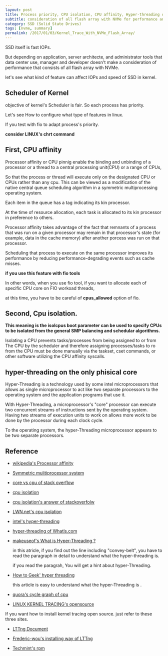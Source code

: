 ```yaml
---
layout: post
title: Process priority, CPU isolation, CPU affinity, Hyper-threading of CPU core and so on
subtitle: consideration of all flash array with NVMe for performance and user applications
category: SSD (Solid State Drives)
tags: [nvme, summary]
permalink: /2017/01/03/Kernel_Trace_With_NVMe_Flash_Array/
---
```


SSD itself is fast IOPs. 

But depending on application, server architecte, and administrator tools that data center use, manager and developer doesn't make a consideration of performance that consists of all flash array with NVMe.

let's see what kind of feature can affect IOPs and speed of SSD in kernel.

## Scheduler of Kernel

 objective of kernel's Scheduler is fair. So each process has priority. 
 
 Let's see How to configure what type of features in linux.
 
 If you test with fio to adapt process's priority. 
 
 **consider LINUX's chrt command**
 
## First, CPU affinity

 Processor affinity or CPU pinnig enable the binding and unbinding of a processor or a thread to a central processing unit(CPU) or a range of CPUs, 
 
 So that the process or thread will execute only on the designated CPU or CPUs rather than any cpu. This can be viewed as a modification of the native central queue scheduling algorithm in a symmetric multiprocessing operating system. 
 
 Each item in the queue has a tag indicating its kin processor. 
 
 At the time of resource allocation, each task is allocated to its kin processor in preference to others.
 
 Processor affinity takes advantage of the fact that remnants of a process that was run on a given processor may remain in that processor's state (for example, data in the cache memory) after another porcess was run on that processor. 
 
 Scheduling that process to execute on the same processor improves its performance by reducing performance-degrading events such as cache misses. 
 
 **if you use this feature with fio tools**
 
 In other words, when you use fio tool, if you want to allocate each of specific CPU core on FIO workoad threads, 
 
 at this time, you have to be careful of **cpus_allowed** option of fio.
 
## Second, Cpu isolation. 

  **This meaning is the isolcpus boot parameter can be used to specify CPUs to be isolated from the general SMP balancing and schedular algorithms.**
  
  Isolating a CPU prevents tasks/processes from being assigned to or from The CPU by the scheduler and therefore assigning processes/tasks to ro from the CPU must be done manually via the taskset, cset commands, or other software utilizing the CPU affinity syscalls.
 
## hyper-threading on the only phisical core

 Hyper-Threading is a technology used by some intel microprocessors that allows as single microprocessor to act like two separate processors to the operating system and the application programs that use it. 
 
 With Hyper-Threading, a microprocessor's "core" processor can execute two concurrent streams of instructions sent by the operating system. Having two streams of execution units to work on allows more work to be done by the processor during each clock cycle.
 
 To the operating system, the hyper-Threading microprocessor appears to be two separate processors. 

## Reference 

 - [wikipedia's Processor affinity](https://en.wikipedia.org/wiki/Processor_affinity)

 - [Symmetric mulitiprocessor system](https://en.wikipedia.org/wiki/Symmetric_multiprocessor_system)
 
 - [core vs cpu of stack overflow](http://stackoverflow.com/questions/19225859/difference-between-core-and-processor)
 
 - [cpu isolation](https://www.novell.com/support/kb/doc.php?id=7009596)
 
 - [cpu isolation's answer of stackoverfolw](http://unix.stackexchange.com/questions/208538/telling-linux-kernel-not-to-use-certain-cpus)

 - [LWN.net's cpu isolation](https://lwn.net/Articles/270623/)
 
 - [intel's hyper-threading](http://www.intel.com/content/www/us/en/architecture-and-technology/hyper-threading/hyper-threading-technology.html)
 
 - [hyper-threading of Whatls.com](http://whatis.techtarget.com/definition/Hyper-Threading)
 
 - [makeuseof's What is Hyper-Threading ?](http://www.makeuseof.com/tag/hyperthreading-technology-explained/)
   
    in this atricle, if you find out the line including "convey-belt", you have to read the paragraph in detail to understand what the hyper-threading is.
    
    if you read the paragrah, You will get a hint about hyper-Threading.
    
 - [How to Geek' hyper threading](http://www.howtogeek.com/194756/cpu-basics-multiple-cpus-cores-and-hyper-threading-explained/)
 
   this article is easy to understand what the hyper-Threading is .
    
 - [quora's cycle graph of cpu](https://www.quora.com/What-is-clock-cycle-machine-cycle-instruction-cycle-in-a-microprocessor)
  
 - [LINUX KERNEL TRACING's opensource](http://lttng.org/)
 
 If you want how to install kernel tracing open source. just refer to these three sites. 
 
 - [LTTng Document](http://lttng.org/docs/v2.9/#doc-tracing-the-linux-kernel)
  
 - [Frederic-wou's installing way of LTTng](http://frederic-wou.net/lttng/)
  
 - [Techmint's rpm](http://www.tecmint.com/20-practical-examples-of-rpm-commands-in-linux/)
